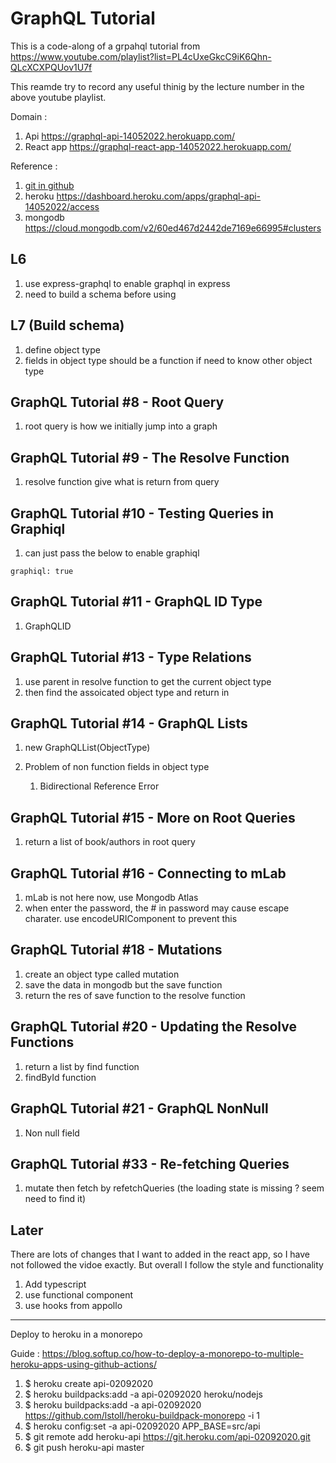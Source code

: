 # GraphQL Tutorial

This is a code-along of a grpahql tutorial from https://www.youtube.com/playlist?list=PL4cUxeGkcC9iK6Qhn-QLcXCXPQUov1U7f

This reamde try to record any useful thinig by the lecture number in the above youtube playlist.

Domain :

1. Api https://graphql-api-14052022.herokuapp.com/
2. React app https://graphql-react-app-14052022.herokuapp.com/

Reference :

1. [git in github](https://github.com/YuenSC/graphql-playlist)
2. heroku https://dashboard.heroku.com/apps/graphql-api-14052022/access
3. mongodb https://cloud.mongodb.com/v2/60ed467d2442de7169e66995#clusters

## L6

1. use express-graphql to enable graphql in express
2. need to build a schema before using

## L7 (Build schema)

1. define object type
2. fields in object type should be a function if need to know other object type

## GraphQL Tutorial #8 - Root Query

1. root query is how we initially jump into a graph

## GraphQL Tutorial #9 - The Resolve Function

1. resolve function give what is return from query

## GraphQL Tutorial #10 - Testing Queries in Graphiql

1. can just pass the below to enable graphiql

```
graphiql: true
```

## GraphQL Tutorial #11 - GraphQL ID Type

1. GraphQLID

## GraphQL Tutorial #13 - Type Relations

1. use parent in resolve function to get the current object type
2. then find the assoicated object type and return in

## GraphQL Tutorial #14 - GraphQL Lists

1. new GraphQLList(ObjectType)
2. Problem of non function fields in object type

   1. Bidirectional Reference Error

## GraphQL Tutorial #15 - More on Root Queries

1. return a list of book/authors in root query

## GraphQL Tutorial #16 - Connecting to mLab

1. mLab is not here now, use Mongodb Atlas
2. when enter the password, the # in password may cause escape charater. use encodeURIComponent to prevent this

## GraphQL Tutorial #18 - Mutations

1. create an object type called mutation
2. save the data in mongodb but the save function
3. return the res of save function to the resolve function

## GraphQL Tutorial #20 - Updating the Resolve Functions

1. return a list by find function
2. findById function

## GraphQL Tutorial #21 - GraphQL NonNull

1. Non null field

## GraphQL Tutorial #33 - Re-fetching Queries

1. mutate then fetch by refetchQueries (the loading state is missing ? seem need to find it)

## Later

There are lots of changes that I want to added in the react app, so I have not followed the vidoe exactly. But overall I follow the style and functionality

1. Add typescript
2. use functional component
3. use hooks from appollo

---

Deploy to heroku in a monorepo

Guide : https://blog.softup.co/how-to-deploy-a-monorepo-to-multiple-heroku-apps-using-github-actions/

1. $ heroku create api-02092020
2. $ heroku buildpacks:add -a api-02092020 heroku/nodejs
3. $ heroku buildpacks:add -a api-02092020 https://github.com/lstoll/heroku-buildpack-monorepo -i 1
4. $ heroku config:set -a api-02092020 APP_BASE=src/api
5. $ git remote add heroku-api https://git.heroku.com/api-02092020.git
6. $ git push heroku-api master
